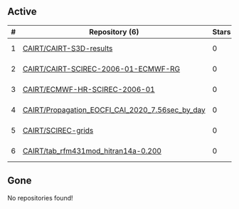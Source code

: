 ## Active
| # | Repository (6) | Stars | Last Modified |
| --- | --- | --- | --- |
| 1 | [CAIRT/CAIRT-S3D-results](https://atris.fz-juelich.de/CAIRT/CAIRT-S3D-results) | 0 | 2025-02-19 06:36:57+00:00 |
| 2 | [CAIRT/CAIRT-SCIREC-2006-01-ECMWF-RG](https://atris.fz-juelich.de/CAIRT/CAIRT-SCIREC-2006-01-ECMWF-RG) | 0 | 2024-09-21 13:59:42+00:00 |
| 3 | [CAIRT/ECMWF-HR-SCIREC-2006-01](https://atris.fz-juelich.de/CAIRT/ECMWF-HR-SCIREC-2006-01) | 0 | 2024-10-11 08:40:28+00:00 |
| 4 | [CAIRT/Propagation_EOCFI_CAI_2020_7.56sec_by_day](https://atris.fz-juelich.de/CAIRT/Propagation_EOCFI_CAI_2020_7.56sec_by_day) | 0 | 2024-10-21 18:26:31+00:00 |
| 5 | [CAIRT/SCIREC-grids](https://atris.fz-juelich.de/CAIRT/SCIREC-grids) | 0 | 2025-04-01 15:44:14+00:00 |
| 6 | [CAIRT/tab_rfm431mod_hitran14a-0.200](https://atris.fz-juelich.de/CAIRT/tab_rfm431mod_hitran14a-0.200) | 0 | 2024-09-25 10:15:58+00:00 |

## Gone
No repositories found!
